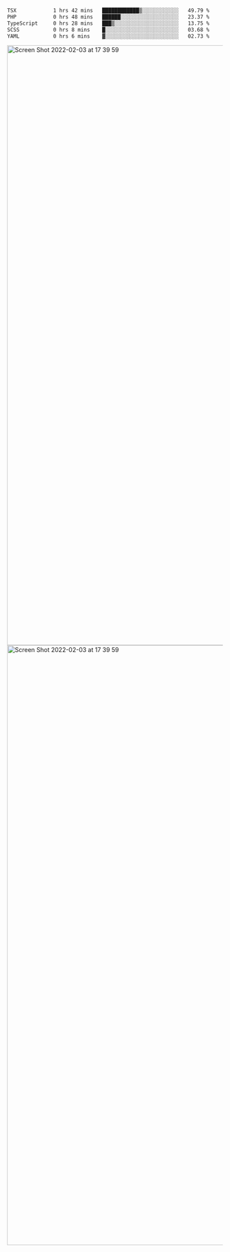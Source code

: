<!--START_SECTION:waka-->

```txt
TSX            1 hrs 42 mins   ████████████▒░░░░░░░░░░░░   49.79 %
PHP            0 hrs 48 mins   ██████░░░░░░░░░░░░░░░░░░░   23.37 %
TypeScript     0 hrs 28 mins   ███▒░░░░░░░░░░░░░░░░░░░░░   13.75 %
SCSS           0 hrs 8 mins    █░░░░░░░░░░░░░░░░░░░░░░░░   03.68 %
YAML           0 hrs 6 mins    ▓░░░░░░░░░░░░░░░░░░░░░░░░   02.73 %
```

<!--END_SECTION:waka-->

<img width="1400" alt="Screen Shot 2022-02-03 at 17 39 59" src="https://user-images.githubusercontent.com/45716542/152387304-f2b60485-53a6-4f4b-a818-5cefb1b0c0ae.png">
<img width="1400" alt="Screen Shot 2022-02-03 at 17 39 59" src="https://user-images.githubusercontent.com/45716542/152387273-ea5cdf21-2a45-44da-8bef-00c1763b1d42.png">
